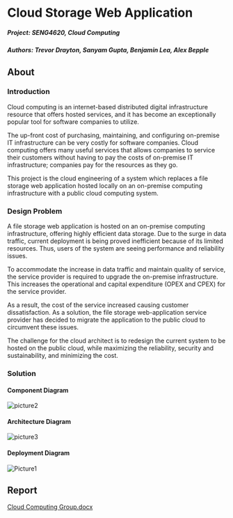 # Cloud Storage Web Application

##### Project: SENG4620, Cloud Computing
##### Authors: Trevor Drayton, Sanyam Gupta, Benjamin Lea, Alex Bepple

## About 

### Introduction

Cloud computing is an internet-based distributed digital infrastructure resource that offers hosted services, and it has become an exceptionally popular tool for software companies to utilize.

The up-front cost of purchasing, maintaining, and configuring on-premise IT infrastructure can be very costly for software companies. Cloud computing offers many useful services that allows companies to service their customers without having to pay the costs of on-premise IT infrastructure; companies pay for the resources as they go.

This project is the cloud engineering of a system which replaces a file storage web application hosted locally on an on-premise computing infrastructure with a public cloud computing system.


### Design Problem

A file storage web application is hosted on an on-premise computing infrastructure, offering highly efficient data storage. Due to the surge in data traffic, current deployment is being proved inefficient because of its limited resources. Thus, users of the system are seeing performance and reliability issues.

To accommodate the increase in data traffic and maintain quality of service, the service provider is required to upgrade the on-premise infrastructure. This increases the operational and capital expenditure (OPEX and CPEX) for the service provider. 

As a result, the cost of the service increased causing customer dissatisfaction. As a solution, the file storage web-application service provider has decided to migrate the application to the public cloud to circumvent these issues.

The challenge for the cloud architect is to redesign the current system to be hosted on the public cloud, while maximizing the reliability, security and  sustainability, and minimizing the cost.

### Solution
#### Component Diagram
![picture2](https://user-images.githubusercontent.com/56656811/225769735-6f531499-f3b7-425a-8554-a9be3bdccd64.png)

#### Architecture Diagram
![picture3](https://user-images.githubusercontent.com/56656811/225769884-91e4d36f-69bf-4cf6-bd12-79cfa8cdc899.png)

#### Deployment Diagram
![Picture1](https://user-images.githubusercontent.com/56656811/225769571-2cace174-d323-42c9-b4f8-b2d10aed4570.png)

## Report

[Cloud Computing Group.docx](https://github.com/TrevorDrayton03/SENG-4620-Cloud-Storage-Application/files/10996421/Cloud.Computing.Group.docx)
